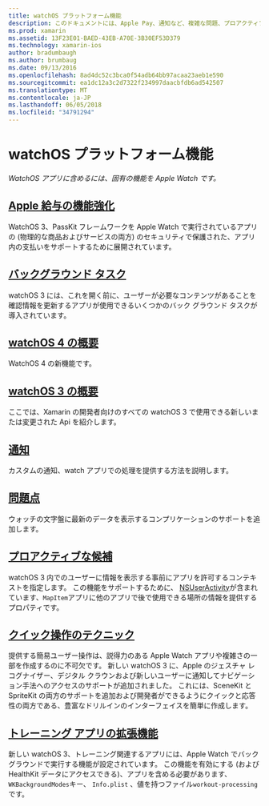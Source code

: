 ```yaml
---
title: watchOS プラットフォーム機能
description: このドキュメントには、Apple Pay、通知など、複雑な問題、プロアクティブなご提案、トレーニング アプリでは、複数の watchOS プラットフォームの機能を記述するさまざまなガイドへのリンクがします。
ms.prod: xamarin
ms.assetid: 13F23E01-BAED-43EB-A70E-3B30EF53D379
ms.technology: xamarin-ios
author: bradumbaugh
ms.author: brumbaug
ms.date: 09/13/2016
ms.openlocfilehash: 8ad4dc52c3bca0f54adb64bb97acaa23aeb1e590
ms.sourcegitcommit: ea1dc12a3c2d7322f234997daacbfdb6ad542507
ms.translationtype: MT
ms.contentlocale: ja-JP
ms.lasthandoff: 06/05/2018
ms.locfileid: "34791294"
---
```

# <a name="watchos-platform-features"></a>watchOS プラットフォーム機能

_WatchOS アプリに含めるには、固有の機能を Apple Watch です。_

## <a name="apple-pay-enhancementsioswatchosplatformapple-paymd"></a>[Apple 給与の機能強化](~/ios/watchos/platform/apple-pay.md)

WatchOS 3、PassKit フレームワークを Apple Watch で実行されているアプリの (物理的な商品およびサービスの両方) のセキュリティで保護された、アプリ内の支払いをサポートするために展開されています。

## <a name="background-tasksioswatchosplatformbackground-tasksmd"></a>[バックグラウンド タスク](~/ios/watchos/platform/background-tasks.md)

watchOS 3 には、これを開く前に、ユーザーが必要なコンテンツがあることを確認情報を更新するアプリが使用できるいくつかのバック グラウンド タスクが導入されています。

## <a name="introduction-to-watchos-4introduction-to-watchos4md"></a>[watchOS 4 の概要](introduction-to-watchos4.md)

WatchOS 4 の新機能です。

## <a name="introduction-to-watchos-3introduction-to-watchos3indexmd"></a>[watchOS 3 の概要](introduction-to-watchos3/index.md)

ここでは、Xamarin の開発者向けのすべての watchOS 3 で使用できる新しいまたは変更された Api を紹介します。

##  <a name="notificationsnotificationsmd"></a>[通知](notifications.md)

カスタムの通知、watch アプリでの処理を提供する方法を説明します。

##  <a name="complicationscomplicationsmd"></a>[問題点](complications.md)

ウォッチの文字盤に最新のデータを表示するコンプリケーションのサポートを追加します。


## <a name="proactive-suggestionsioswatchosplatformproactive-suggestionsmd"></a>[プロアクティブな候補](~/ios/watchos/platform/proactive-suggestions.md)

watchOS 3 内でのユーザーに情報を表示する事前にアプリを許可するコンテキストを指定します。 この機能をサポートするために、 [NSUserActivity](https://developer.apple.com/reference/foundation/nsuseractivity)が含まれています、`MapItem`アプリに他のアプリで後で使用できる場所の情報を提供するプロパティです。

## <a name="quick-interaction-techniquesioswatchosplatformquick-interaction-techniquesmd"></a>[クイック操作のテクニック](~/ios/watchos/platform/quick-interaction-techniques.md)

提供する簡易ユーザー操作は、説得力のある Apple Watch アプリや複雑さの一部を作成するのに不可欠です。 新しい watchOS 3 に、Apple のジェスチャ レコグナイザー、デジタル クラウンおよび新しいユーザーに通知してナビゲーション手法へのアクセスのサポートが追加されました。 これには、SceneKit と SpriteKit の両方のサポートを追加および開発者ができるようにクイックと応答性の両方である、豊富なドリルインのインターフェイスを簡単に作成します。

## <a name="workout-app-enhancementsioswatchosplatformworkout-appsmd"></a>[トレーニング アプリの拡張機能](~/ios/watchos/platform/workout-apps.md)

新しい watchOS 3、トレーニング関連するアプリには、Apple Watch でバック グラウンドで実行する機能が設定されています。 この機能を有効にする (および HealthKit データにアクセスできる)、アプリを含める必要があります、`WKBackgroundModes`キー、 `Info.plist` 、値を持つファイル`workout-processing`です。
